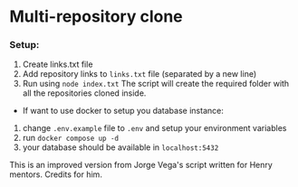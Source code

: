 # Multi-repository clone

### Setup:

1. Create links.txt file
2. Add repository links to `links.txt` file (separated by a new line)
3. Run using `node index.txt` The script will create the required folder with all the repositories cloned inside.

- If want to use docker to setup you database instance:

1. change `.env.example` file to `.env` and setup your environment variables
2. run `docker compose up -d`
3. your database should be available in `localhost:5432`

This is an improved version from Jorge Vega's script written for Henry mentors. Credits for him.
